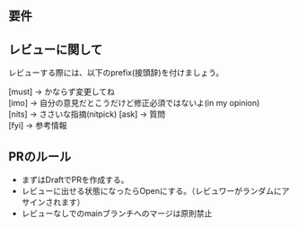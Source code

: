 <!-- I want to review in Japanese. -->
## 要件

## レビューに関して
レビューする際には、以下のprefix(接頭辞)を付けましょう。
<!-- for GitHub Copilot review rule -->
[must] → かならず変更してね  
[imo] → 自分の意見だとこうだけど修正必須ではないよ(in my opinion)  
[nits] → ささいな指摘(nitpick) 
[ask] → 質問  
[fyi] → 参考情報
<!-- for GitHub Copilot review rule-->
## PRのルール
- まずはDraftでPRを作成する。
- レビューに出せる状態になったらOpenにする。（レビュワーがランダムにアサインされます）
- レビューなしでのmainブランチへのマージは原則禁止
<!-- I want to review in Japanese. -->
